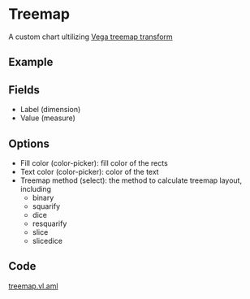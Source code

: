 # Treemap
A custom chart ultilizing [Vega treemap transform](https://vega.github.io/vega/docs/transforms/treemap/)

## Example

## Fields
* Label (dimension)
* Value (measure)

## Options
* Fill color (color-picker): fill color of the rects
* Text color (color-picker): color of the text
* Treemap method (select): the method to calculate treemap layout, including
  * binary
  * squarify
  * dice
  * resquarify
  * slice
  * slicedice

## Code
[treemap.vl.aml]('./treemap.vg.aml')
